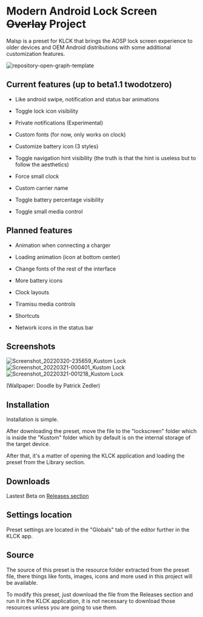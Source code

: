 # Modern Android Lock Screen ~~Overlay~~ Project
Malsp is a preset for KLCK that brings the AOSP lock screen experience to older devices and OEM Android distributions with some additional customization features.

![repository-open-graph-template](https://user-images.githubusercontent.com/51493723/159220061-e0c4900a-9cf4-49a5-b067-cc33fcc2fb0f.jpg)

## Current features (up to beta1.1 twodotzero)

- Like android swipe, notification and status bar animations

- Toggle lock icon visibility

- Private notifications (Experimental)

- Custom fonts (for now, only works on clock)

- Customize battery icon (3 styles)

- Toggle navigation hint visibility (the truth is that the hint is useless but to follow the aesthetics)

- Force small clock

- Custom carrier name

- Toggle battery percentage visibility

- Toggle small media control

## Planned features

- Animation when connecting a charger

- Loading animation (icon at bottom center)

- Change fonts of the rest of the interface

- More battery icons

- Clock layouts

- Tiramisu media controls

- Shortcuts

- Network icons in the status bar

## Screenshots

![Screenshot_20220320-235659_Kustom Lock](https://user-images.githubusercontent.com/51493723/159222022-7eba602d-e5fd-46b1-921e-b552b5e5a126.png) ![Screenshot_20220321-000401_Kustom Lock](https://user-images.githubusercontent.com/51493723/159222067-b63536b1-7aad-4f72-8ad2-253e32a2e601.png) ![Screenshot_20220321-001218_Kustom Lock](https://user-images.githubusercontent.com/51493723/159222099-c3885870-1b4f-45c2-9acc-3085ae0b2c3f.png)

(Wallpaper: Doodle by Patrick Zedler)

## Installation
Installation is simple.

After downloading the preset, move the file to the "lockscreen" folder which is inside the "Kustom" folder which by default is on the internal storage of the target device.

After that, it's a matter of opening the KLCK application and loading the preset from the Library section.

## Downloads

Lastest Beta on [Releases section](https://github.com/briankrd/Malsp-KUSTOM/releases/tag/beta1.1-twodotzero)

## Settings location

Preset settings are located in the "Globals" tab of the editor further in the KLCK app.

## Source

The source of this preset is the resource folder extracted from the preset file, there things like fonts, images, icons and more used in this project will be available.

To modify this preset, just download the file from the Releases section and run it in the KLCK application, it is not necessary to download those resources unless you are going to use them.
